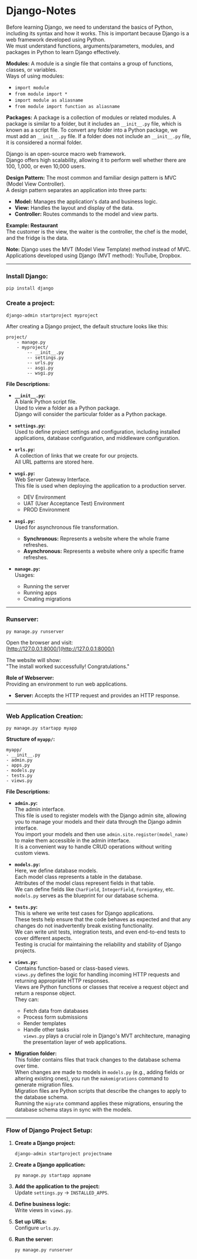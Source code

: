 # Django-Notes


Before learning Django, we need to understand the basics of Python, including its syntax and how it works. This is important because Django is a web framework developed using Python.  
We must understand functions, arguments/parameters, modules, and packages in Python to learn Django effectively.

**Modules:** A module is a single file that contains a group of functions, classes, or variables.  
Ways of using modules:  
- `import module`  
- `from module import *`  
- `import module as aliasname`  
- `from module import function as aliasname`  

**Packages:** A package is a collection of modules or related modules. A package is similar to a folder, but it includes an `__init__.py` file, which is known as a script file. To convert any folder into a Python package, we must add an `__init__.py` file. If a folder does not include an `__init__.py` file, it is considered a normal folder.

Django is an open-source macro web framework.  
Django offers high scalability, allowing it to perform well whether there are 100, 1,000, or even 10,000 users.

**Design Pattern:** The most common and familiar design pattern is MVC (Model View Controller).  
A design pattern separates an application into three parts:  
- **Model:** Manages the application's data and business logic.  
- **View:** Handles the layout and display of the data.  
- **Controller:** Routes commands to the model and view parts.  

**Example: Restaurant**  
The customer is the view, the waiter is the controller, the chef is the model, and the fridge is the data.

**Note:** Django uses the MVT (Model View Template) method instead of MVC.  
Applications developed using Django (MVT method): YouTube, Dropbox.

---

### Install Django:
```
pip install django
```

### Create a project:
```
django-admin startproject myproject
```

After creating a Django project, the default structure looks like this:  
```
project/
    - manage.py
    - myproject/
        -- __init__.py
        -- settings.py
        -- urls.py
        -- asgi.py
        -- wsgi.py
```

**File Descriptions:**  
- **`__init__.py`:**  
  A blank Python script file.  
  Used to view a folder as a Python package.  
  Django will consider the particular folder as a Python package.  

- **`settings.py`:**  
  Used to define project settings and configuration, including installed applications, database configuration, and middleware configuration.  

- **`urls.py`:**  
  A collection of links that we create for our projects.  
  All URL patterns are stored here.  

- **`wsgi.py`:**  
  Web Server Gateway Interface.  
  This file is used when deploying the application to a production server.  
  - DEV Environment  
  - UAT (User Acceptance Test) Environment  
  - PROD Environment  

- **`asgi.py`:**  
  Used for asynchronous file transformation.  
  - **Synchronous:** Represents a website where the whole frame refreshes.  
  - **Asynchronous:** Represents a website where only a specific frame refreshes.  

- **`manage.py`:**  
  Usages:  
  - Running the server  
  - Running apps  
  - Creating migrations  

---

### Runserver:
```
py manage.py runserver
```
Open the browser and visit:  
[http://127.0.0.1:8000/](http://127.0.0.1:8000/)  

The website will show:  
"The install worked successfully! Congratulations."

**Role of Webserver:**  
Providing an environment to run web applications.  
- **Server:** Accepts the HTTP request and provides an HTTP response.

---

### Web Application Creation:
```
py manage.py startapp myapp
```

**Structure of `myapp/`:**  
```
myapp/
- __init__.py
- admin.py
- apps.py
- models.py
- tests.py
- views.py
```

**File Descriptions:**  
- **`admin.py`:**  
  The admin interface.  
  This file is used to register models with the Django admin site, allowing you to manage your models and their data through the Django admin interface.  
  You import your models and then use `admin.site.register(model_name)` to make them accessible in the admin interface.  
  It is a convenient way to handle CRUD operations without writing custom views.  

- **`models.py`:**  
  Here, we define database models.  
  Each model class represents a table in the database.  
  Attributes of the model class represent fields in that table.  
  We can define fields like `CharField`, `IntegerField`, `ForeignKey`, etc.  
  `models.py` serves as the blueprint for our database schema.  

- **`tests.py`:**  
  This is where we write test cases for Django applications.  
  These tests help ensure that the code behaves as expected and that any changes do not inadvertently break existing functionality.  
  We can write unit tests, integration tests, and even end-to-end tests to cover different aspects.  
  Testing is crucial for maintaining the reliability and stability of Django projects.  

- **`views.py`:**  
  Contains function-based or class-based views.  
  `views.py` defines the logic for handling incoming HTTP requests and returning appropriate HTTP responses.  
  Views are Python functions or classes that receive a request object and return a response object.  
  They can:  
  - Fetch data from databases  
  - Process form submissions  
  - Render templates  
  - Handle other tasks  
  `views.py` plays a crucial role in Django's MVT architecture, managing the presentation layer of web applications.  

- **Migration folder:**  
  This folder contains files that track changes to the database schema over time.  
  When changes are made to models in `models.py` (e.g., adding fields or altering existing ones), you run the `makemigrations` command to generate migration files.  
  Migration files are Python scripts that describe the changes to apply to the database schema.  
  Running the `migrate` command applies these migrations, ensuring the database schema stays in sync with the models.

---

### Flow of Django Project Setup:
1. **Create a Django project:**  
   ```
   django-admin startproject projectname
   ```

2. **Create a Django application:**  
   ```
   py manage.py startapp appname
   ```

3. **Add the application to the project:**  
   Update `settings.py` -> `INSTALLED_APPS`.

4. **Define business logic:**  
   Write views in `views.py`.

5. **Set up URLs:**  
   Configure `urls.py`.

6. **Run the server:**  
   ```
   py manage.py runserver
   ```
